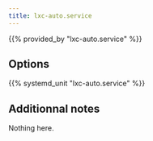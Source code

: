 ```yaml
---
title: lxc-auto.service
---
```


{{% provided_by "lxc-auto.service" %}}

## Options

{{% systemd_unit "lxc-auto.service" %}}

## Additionnal notes

Nothing here.